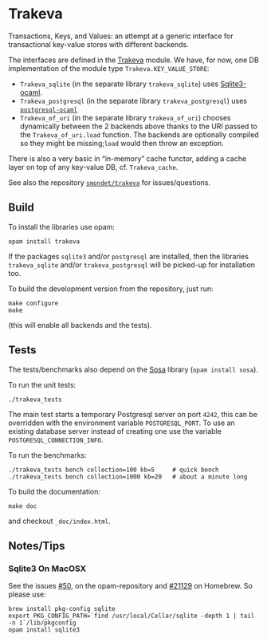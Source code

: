 Trakeva
=======

Transactions, Keys, and Values: an attempt at a generic interface for
transactional key-value stores with different backends.


The interfaces are defined in the [Trakeva](src/lib/trakeva.mli) module.
We have, for now, one DB implementation of the module type `Trakeva.KEY_VALUE_STORE`:

- `Trakeva_sqlite` (in the separate library `trakeva_sqlite`) uses
  [Sqlite3-ocaml](http://mmottl.github.io/sqlite3-ocaml/).
- `Trakeva_postgresql` (in the separate library `trakeva_postgresql`) uses
  [`postgresql-ocaml`](http://mmottl.github.io/postgresql-ocaml/)
- `Trakeva_of_uri` (in the separate library `trakeva_of_uri`)
  chooses dynamically between the 2 backends above thanks to the URI passed to
  the `Trakeva_of_uri.load` function. The backends are optionally compiled so
  they might be missing;`load` would then throw an exception.

There is also a very basic in “in-memory” cache functor, adding a cache layer on
top of any key-value DB, cf. `Trakeva_cache`.

See also the repository [`smondet/trakeva`](https://github.com/smondet/trakeva)
for issues/questions.

Build
-----

To install the libraries use opam:

    opam install trakeva

If the packages `sqlite3` and/or `postgresql` are installed, then the libraries
`trakeva_sqlite` and/or `trakeva_postgresql` will be picked-up for installation
too.


To build the development version from the repository, just run:

    make configure
    make

(this will enable all backends and the tests).

Tests
-----

The tests/benchmarks also depend on the
[Sosa](http://seb.mondet.org/software/sosa/index.html) library
(`opam install sosa`).

To run the unit tests:

    ./trakeva_tests

The main test starts a temporary Postgresql server on port `4242`, this can be
overridden with the environment variable `POSTGRESQL_PORT`.
To use an existing database server instead of creating one use the variable
`POSTGRESQL_CONNECTION_INFO`.

To run the benchmarks:

    ./trakeva_tests bench collection=100 kb=5     # quick bench
    ./trakeva_tests bench collection=1000 kb=20   # about a minute long
 
To build the documentation:

    make doc

and checkout `_doc/index.html`.


Notes/Tips
----------

### Sqlite3 On MacOSX

See the issues [#50](https://github.com/ocaml/opam-repository/issues/50), on the
opam-repository and 
[#21129](https://github.com/Homebrew/homebrew/issues/21129) on Homebrew.  So
please use:

    brew install pkg-config sqlite
    export PKG_CONFIG_PATH=`find /usr/local/Cellar/sqlite -depth 1 | tail -n 1`/lib/pkgconfig
    opam install sqlite3

